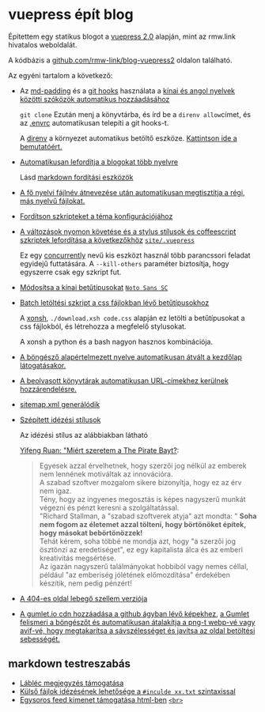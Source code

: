 # vuepress épít blog

Építettem egy statikus blogot a [vuepress 2.0](https://v2.vuepress.vuejs.org) alapján, mint az rmw.link hivatalos weboldalát.

A kódbázis a [github.com/rmw-link/blog-vuepress2](https://github.com/rmw-link/blog-vuepress2) oldalon található.

Az egyéni tartalom a következő:

* Az [md-padding](https://github.com/harttle/md-padding) és a [git hooks](https://github.com/rmw-link/blog-vuepress2/blob/master/.direnv/git/hooks/pre-commit) használata a [kínai és angol nyelvek közötti szóközök automatikus hozzáadásához](https://github.com/rmw-link/blog-vuepress2/blob/ce966b52f0a06bf2748af36f539f50eadc9eea3c/script/hook.coffee#L46)
  
  `git clone` Ezután menj a könyvtárba, és írd be a `direnv allow`címet, és az [.envrc](https://github.com/rmw-link/blog-vuepress2/blob/master/.envrc) automatikusan telepíti a git hooks-t.
  
  A [direnv](https://direnv.net) a környezet automatikus betöltő eszköze. [Kattintson ide a bemutatóért.](https://cloud.tencent.com/developer/article/1615495)
  
* [Automatikusan lefordítja a blogokat több nyelvre](https://github.com/rmw-link/blog-vuepress2/blob/master/script/translate.coffee)
  
  Lásd [markdown fordítási eszközök](/log/2021-12-09-markdown-translate)
  
* [A fő nyelvi fájlnév átnevezése után automatikusan megtisztítja a régi, más nyelvű fájlokat.](https://github.com/rmw-link/blog-vuepress2/blob/master/script/cleanup.coffee)
  
* [Fordítson szkripteket a téma konfigurációjához](https://github.com/rmw-link/blog-vuepress2/blob/master/script/i18n.coffee)
  
* [A változások nyomon követése és a stylus stílusok és coffeescript szkriptek lefordítása a következőkhöz](https://github.com/rmw-link/blog-vuepress2/blob/master/dev.sh) [`site/.vuepress`](https://github.com/rmw-link/blog-vuepress2/blob/master/dev.sh)
  
  Ez egy [concurrently](https://www.npmjs.com/package/concurrently) nevű kis eszközt használ több parancssori feladat egyidejű futtatására. A `--kill-others` paraméter biztosítja, hogy egyszerre csak egy szkript fut.
  
* [Módosítsa a kínai betűtípusokat](https://github.com/rmw-link/blog-vuepress2/tree/master/styl) [`Noto Sans SC`](https://github.com/rmw-link/blog-vuepress2/tree/master/styl)
  
* [Batch letöltési szkript a css fájlokban lévő betűtípusokhoz](https://github.com/rmw-link/blog-vuepress2/blob/master/styl/font/download.xsh)
  
  A [xonsh](https://xon.sh), `./download.xsh code.css` alapján ez letölti a betűtípusokat a css fájlokból, és létrehozza a megfelelő stylusokat.
  
  A xonsh a python és a bash nagyon hasznos kombinációja.
  
* [A böngésző alapértelmezett nyelve automatikusan átvált a kezdőlap látogatásakor.](https://github.com/rmw-link/blog-vuepress2/blob/master/coffee/clientAppEnhance.coffee)
  
* [A beolvasott könyvtárak automatikusan URL-címekhez kerülnek hozzárendelésre.](https://github.com/rmw-link/blog-vuepress2/blob/master/coffee/file_url.coffee)
  
* [sitemap.xml generálódik](https://github.com/rmw-link/blog-vuepress2/blob/master/script/sitemap.coffee)
  
* [Szépített idézési stílusok](https://github.com/rmw-link/blog-vuepress2/blob/cbca993f56327dc4a55afc7a33690c80903f3774/styl/index.styl#L17)
  
  Az idézési stílus az alábbiakban látható
  
  [Yifeng Ruan: "Miért szeretem a The Pirate Bayt?](https://www.ruanyifeng.com/blog/2009/11/why_i_love_piratebay.html):
  
  > Egyesek azzal érvelhetnek, hogy szerzői jog nélkül az emberek nem lennének motiváltak az innovációra.  
  > A szabad szoftver mozgalom sikere bizonyítja, hogy ez az érv nem igaz.  
  > Tény, hogy az ingyenes megosztás is képes nagyszerű munkát végezni és pénzt keresni a szolgáltatással.  
  > "Richard Stallman, a "szabad szoftverek atyja" azt mondta: " **Soha nem fogom az életemet azzal tölteni, hogy börtönöket építek, hogy másokat bebörtönözzek!**  
  > Tehát kérem, soha többé ne mondja azt, hogy "a szerzői jog ösztönzi az eredetiséget", ez egy kapitalista álca és az emberi kreativitás megsértése.  
  > Az igazán nagyszerű találmányokat hobbiból vagy nemes céllal, például "az emberiség jólétének előmozdítása" érdekében készítik, nem pedig pénzért!
  
* [A 404-es oldal lebegő szellem verziója](/404)
  
* [A gumlet.io cdn hozzáadása a github ágyban lévő képekhez](https://github.com/rmw-link/blog-vuepress2/blob/f74fdffa4b22c06ade6a5451ad34111ddb7bf60a/coffee/markdown-it-plugin.coffee#L13), [a Gumlet felismeri a böngészőt és automatikusan átalakítja a png-t webp-vé vagy avif-vé, hogy megtakarítsa a sávszélességet és javítsa az oldal betöltési sebességét.](https://www.gumlet.com/blog/worlds-first-service-to-provide-avif-support/)
  

## markdown testreszabás

* [Lábléc megjegyzés támogatása](https://github.com/rmw-link/blog-vuepress2/blob/master/coffee/plugin.coffee)
* [Külső fájlok idézésének lehetősége a `#inculde xx.txt` szintaxissal](https://github.com/rmw-link/blog-vuepress2/blob/master/coffee/plugin.coffee)
* [Egysoros feed kimenet támogatása html-ben](https://github.com/rmw-link/blog-vuepress2/blob/cbca993f56327dc4a55afc7a33690c80903f3774/coffee/config.coffee#L18) [`<br>`](https://github.com/rmw-link/blog-vuepress2/blob/cbca993f56327dc4a55afc7a33690c80903f3774/coffee/config.coffee#L18)